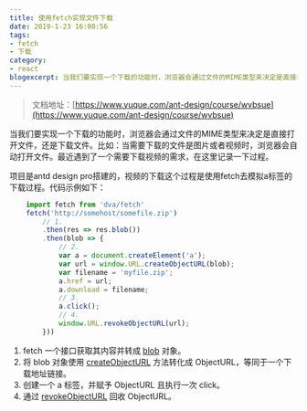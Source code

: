 ```yaml
---
title: 使用fetch实现文件下载
date: 2019-1-23 16:00:56
tags: 
- fetch 
- 下载 
category: 
- react
blogexcerpt: 当我们要实现一个下载的功能时，浏览器会通过文件的MIME类型来决定是直接打开文件，还是下载文件。比如：当需要下载的文件是图片或者视频时，浏览器会自动打开文件。最近遇到了一个需要下载视频的需求，在这里记录一下过程。
---
```


>文档地址：[https://www.yuque.com/ant-design/course/wvbsue](https://www.yuque.com/ant-design/course/wvbsue)

当我们要实现一个下载的功能时，浏览器会通过文件的MIME类型来决定是直接打开文件，还是下载文件。比如：当需要下载的文件是图片或者视频时，浏览器会自动打开文件。最近遇到了一个需要下载视频的需求，在这里记录一下过程。

项目是antd design pro搭建的，视频的下载这个过程是使用fetch去模拟a标签的下载过程。代码示例如下：
```javascript
    import fetch from 'dva/fetch'
    fetch('http://somehost/somefile.zip')
        // 1.
        .then(res => res.blob())
        .then(blob => {
            // 2.
            var a = document.createElement('a');
            var url = window.URL.createObjectURL(blob);
            var filename = 'myfile.zip';
            a.href = url;
            a.download = filename;
            // 3.
            a.click();
            // 4.
            window.URL.revokeObjectURL(url);
        }))
```
1. fetch 一个接口获取其内容并转成 [blob](https://developer.mozilla.org/en-US/docs/Web/API/Blob) 对象。
2. 将 blob 对象使用 [createObjectURL](https://developer.mozilla.org/en-US/docs/Web/API/URL/createObjectURL) 方法转化成 ObjectURL，等同于一个下载地址链接。
3. 创建一个 a 标签，并赋予 ObjectURL 且执行一次 click。
4. 通过 [revokeObjectURL](https://developer.mozilla.org/en-US/docs/Web/API/URL/revokeObjectURL) 回收 ObjectURL。